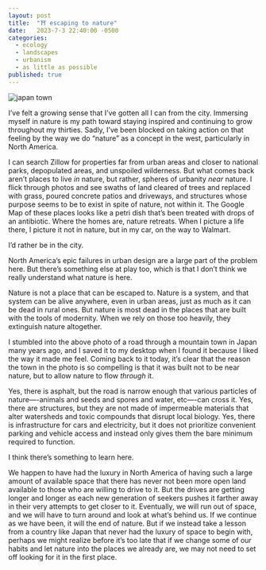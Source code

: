 ```yaml
---
layout: post
title:  "⛩️ escaping to nature"
date:   2023-7-3 22:40:00 -0500
categories:
  - ecology
  - landscapes
  - urbanism
  - as little as possible
published: true
---
```

![japan town]({{site.url}}/assets/img/blog/escaping.webp)

I’ve felt a growing sense that I’ve gotten all I can from the city. Immersing myself in nature is my path toward staying inspired and continuing to grow throughout my thirties. Sadly, I’ve been blocked on taking action on that feeling by the way we do “nature” as a concept in the west, particularly in North America.

I can search Zillow for properties far from urban areas and closer to national parks, depopulated areas, and unspoiled wilderness. But what comes back aren’t places to live _in_ nature, but rather, spheres of urbanity _near_ nature. I flick through photos and see swaths of land cleared of trees and replaced with grass, poured concrete patios and driveways, and structures whose purpose seems to be to exist in spite of nature, not within it. The Google Map of these places looks like a petri dish that’s been treated with drops of an antibiotic. Where the homes are, nature retreats. When I picture a life there, I picture it not in nature, but in my car, on the way to Walmart.

I’d rather be in the city.

North America’s epic failures in urban design are a large part of the problem here. But there’s something else at play too, which is that I don’t think we really understand what nature is here.

Nature is not a place that can be escaped to. Nature is a system, and that system can be alive anywhere, even in urban areas, just as much as it can be dead in rural ones. But nature is most dead in the places that are built with the tools of modernity. When we rely on those too heavily, they extinguish nature altogether.

I stumbled into the above photo of a road through a mountain town in Japan many years ago, and I saved it to my desktop when I found it because I liked the way it made me feel. Coming back to it today, it’s clear that the reason the town in the photo is so compelling is that it was built not to be near nature, but to allow nature to flow _through_ it.


Yes, there is asphalt, but the road is narrow enough that various particles of nature—-animals and seeds and spores and water, etc—-can cross it. Yes, there are structures, but they are not made of impermeable materials that alter watersheds and toxic compounds that disrupt local biology. Yes, there is infrastructure for cars and electricity, but it does not prioritize convenient parking and vehicle access and instead only gives them the bare minimum required to function.

I think there’s something to learn here. 

We happen to have had the luxury in North America of having such a large amount of available space that there has never not been more open land available to those who are willing to drive to it. But the drives are getting longer and longer as each new generation of seekers pushes it farther away in their very attempts to get closer to it. Eventually, we will run out of space, and we will have to turn around and look at what’s behind us. If we continue as we have been, it will the end of nature. But if we instead take a lesson from a country like Japan that never had the luxury of space to begin with, perhaps we might realize before it’s too late that if we change some of our habits and let nature into the places we already are, we may not need to set off looking for it in the first place.